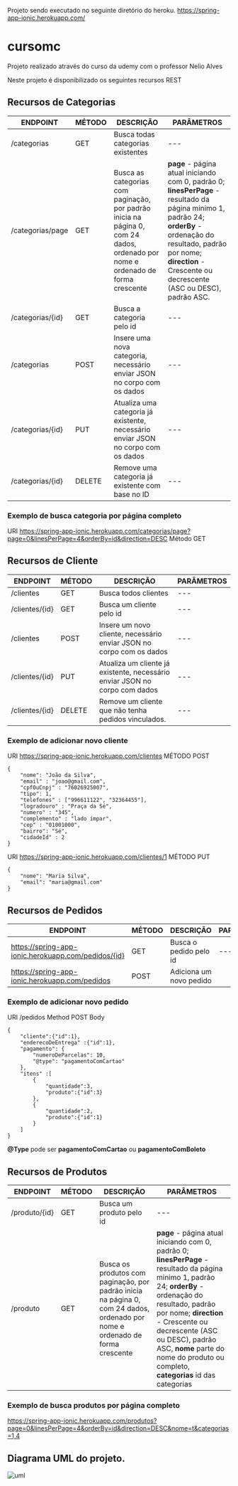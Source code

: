 Projeto sendo executado no seguinte diretório do heroku.
https://spring-app-ionic.herokuapp.com/


# cursomc
Projeto realizado através do curso da udemy com o professor Nelio Alves

Neste projeto é disponibilizado os seguintes recursos REST

## Recursos de Categorias 
ENDPOINT | MÉTODO | DESCRIÇÃO | PARÂMETROS
---------|--------|-----------|-----------
/categorias|GET| Busca todas categorias existentes | ---
/categorias/page | GET | Busca as categorias com paginação, por padrão inicia na página 0, com 24 dados, ordenado por nome e ordenado de forma crescente | <b>page</b> - página atual iniciando com 0, padrão 0; <b>linesPerPage</b> - resultado da página minimo 1, padrão 24; <b>orderBy</b> - ordenação do resultado, padrão por nome; <b>direction</b> - Crescente ou decrescente (ASC ou DESC), padrão ASC.
/categorias/{id} | GET | Busca a categoria pelo id | ---
/categorias | POST | Insere uma nova categoria, necessário enviar JSON no corpo com os dados | ---
/categorias/{id} | PUT | Atualiza uma categoria já existente, necessário enviar JSON no corpo com os dados | ---
/categorias/{id} | DELETE | Remove uma categoria já existente com base no ID | ---

### Exemplo de busca categoria por página completo
URI https://spring-app-ionic.herokuapp.com/categorias/page?page=0&linesPerPage=4&orderBy=id&direction=DESC
Método GET

## Recursos de Cliente 
ENDPOINT | MÉTODO | DESCRIÇÃO | PARÂMETROS
---------|--------|-----------|-----------
/clientes | GET| Busca todos clientes | ---
/clientes/{id} | GET | Busca um cliente pelo id | ---
/clientes | POST | Insere um novo cliente, necessário enviar JSON no corpo com os dados | ---
/clientes/{id} | PUT | Atualiza um cliente já existente, necessário enviar JSON no corpo com dados | ---
/clientes/{id} | DELETE | Remove um cliente que não tenha pedidos vinculados. | ---

### Exemplo de adicionar novo cliente
URI https://spring-app-ionic.herokuapp.com/clientes
MÉTODO POST
```
{
    "nome": "João da Silva",
    "email" : "joao@gmail.com",
    "cpfOuCnpj" : "76026925007",
    "tipo": 1,
    "telefones" : ["996611122", "32364455"],
    "logradouro" : "Praça da Sé",
    "numero" : "345",
    "complemento" : "lado ímpar",
    "cep" : "01001000",
    "bairro": "Sé",
    "cidadeId" : 2
}
```

URI https://spring-app-ionic.herokuapp.com/clientes/1
MÉTODO PUT
```
{
    "nome": "Maria Silva",
    "email": "maria@gmail.com"
}
```

## Recursos de Pedidos 
ENDPOINT | MÉTODO | DESCRIÇÃO | PARÂMETROS
---------|--------|-----------|-----------
https://spring-app-ionic.herokuapp.com/pedidos/{id} | GET | Busca o pedido pelo id | ---
https://spring-app-ionic.herokuapp.com/pedidos | POST | Adiciona um novo pedido

### Exemplo de adicionar novo pedido
URI /pedidos
Method POST
Body
```
{
    "cliente":{"id":1},
    "enderecoDeEntrega" :{"id":1},
    "pagamento": {
        "numeroDeParcelas": 10,
        "@type": "pagamentoComCartao"
    },
    "itens" :[
        {
            "quantidade":3,
            "produto":{"id":3}
        },
        {
            "quantidade":2,
            "produto":{"id":1}
        }
    ]
}
```
<b>@Type</b> pode ser <b>pagamentoComCartao</b> ou <b>pagamentoComBoleto</b>

## Recursos de Produtos 
ENDPOINT | MÉTODO | DESCRIÇÃO | PARÂMETROS
---------|--------|-----------|-----------
/produto/{id} | GET | Busca um produto pelo id | ---
/produto | GET | Busca os produtos com paginação, por padrão inicia na página 0, com 24 dados, ordenado por nome e ordenado de forma crescente | <b>page</b> - página atual iniciando com 0, padrão 0; <b>linesPerPage</b> - resultado da página minimo 1, padrão 24; <b>orderBy</b> - ordenação do resultado, padrão por nome; <b>direction</b> - Crescente ou decrescente (ASC ou DESC), padrão ASC, <b>nome</b> parte do nome do produto ou completo, <b>categorias</b> id das categorias


### Exemplo de busca produtos por página completo
https://spring-app-ionic.herokuapp.com/produtos?page=0&linesPerPage=4&orderBy=id&direction=DESC&nome=t&categorias=1,4


## Diagrama UML do projeto.

![uml](https://user-images.githubusercontent.com/4616631/98959616-38422580-24e2-11eb-8fc5-e754c17de4f3.png)
